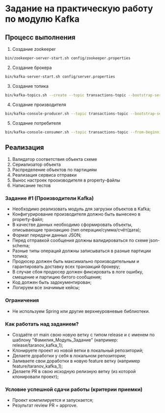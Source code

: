 # Задание на практическую работу по модулю Kafka

## Процесс выполнения
1. Создание zookeeper
```bash
bin/zookeeper-server-start.sh config/zookeeper.properties
```
2. Создание брокера
```bash
bin/kafka-server-start.sh config/server.properties
```
3. Создание топика
```bash
bin/kafka-topics.sh --create --topic transactions-topic --bootstrap-server localhost:9092 --partitions 6 --replication-factor 1
```
4. Создание производителя
```bash
bin/kafka-console-producer.sh --topic transactions-topic --bootstrap-server localhost:9092
```
5. Создание потребителя
```bash
bin/kafka-console-consumer.sh --topic transactions-topic --from-beginning --bootstrap-server localhost:9092
```

## Реализация
1. Валидатор соответствия объекта схеме
2. Сериализатор объекта
3. Распределение объектов по партициям
4. Реализация сервиса отправки
5. Вынос настроек прооизводителя в property-файлы
6. Написание тестов


### Задание #1 (Производители Kafka)
- Необходимо реализовать модуль для загрузки объектов в Kafka;
- Конфигурирование производителя должно быть вынесено в property-файл;
- В качестве данных необходимо сформировать объекты, описывающие транзакцию (тип операции/сумма/счёт/дата);
- Формат передачи данных JSON;
- Перед отправкой сообщения должны валидироваться по схеме json-schema;
- Разные типы операций должны записываться в разные партиции топика;
- Продюсер должен быть максимально производительным и гарантировать доставку всех транзакций брокеру;
- В случае сбоя продюсер должен фиксировать в логе ошибку, смещение и партицию битого сообщения;
- Код должен быть задокументирован;
- Логируем все значимые кейсы;

### Ограничения
- Не используем Spring или другие верхнеуровневые библиотеки.

### Как работать над заданием?
- Создаёте от main свою новую ветку с типом release и с именем по шаблону "Фамилия_Модуль_Задание" (например: release/taranov_kafka_1);
- Клонируете проект из новой ветки в локальный репозиторий;
- Делаете доработки у себя в локальном репозитории;
- Заливаете свои доработки в новую feature ветку (например feature/taranov_kafka_1);
- Делаете PR в свою исходную релизную ветку (из которой клонировали проект);

### Условие успешной сдачи работы (критерии приемки)
- Проект компилируется и запускается;
- Результат review PR = approve.